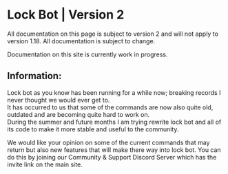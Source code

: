 # Lock Bot \| Version 2

All documentation on this page is subject to version 2 and will not apply to version 1.18. All documentation is subject to change.

Documentation on this site is currently work in progress.

## **Information:**

Lock bot as you know has been running for a while now; breaking records I never thought we would ever get to.  
It has occurred to us that some of the commands are now also quite old, outdated and are becoming quite hard to work on.  
During the summer and future months I am trying rewrite lock bot and all of its code to make it more stable and useful to the community.

We would like your opinion on some of the current commands that may return but also new features that will make there way into lock bot. You can do this by joining our Community & Support Discord Server which has the invite link on the main site.

